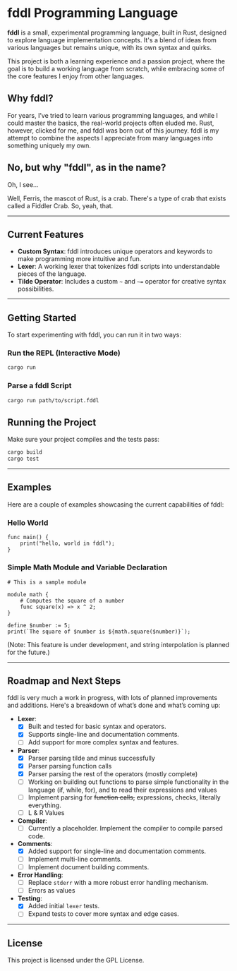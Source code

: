 # fddl Programming Language

**fddl** is a small, experimental programming language, built in Rust, designed to explore language implementation concepts. It's a blend of ideas from various languages but remains unique, with its own syntax and quirks.

This project is both a learning experience and a passion project, where the goal is to build a working language from scratch, while embracing some of the core features I enjoy from other languages.

## Why fddl?

For years, I’ve tried to learn various programming languages, and while I could master the basics, the real-world projects often eluded me. Rust, however, clicked for me, and fddl was born out of this journey. fddl is my attempt to combine the aspects I appreciate from many languages into something uniquely my own.

## No, but why "fddl", as in the name?

Oh, I see...

Well, Ferris, the mascot of Rust, is a crab. There's a type of crab that exists called a Fiddler Crab. So, yeah, that.

---

## Current Features

- **Custom Syntax**: fddl introduces unique operators and keywords to make programming more intuitive and fun.
- **Lexer**: A working lexer that tokenizes fddl scripts into understandable pieces of the language.
- **Tilde Operator**: Includes a custom `~` and `~=` operator for creative syntax possibilities.
  
---

## Getting Started

To start experimenting with fddl, you can run it in two ways:

### Run the REPL (Interactive Mode)
```sh
cargo run
```

### Parse a fddl Script
```sh
cargo run path/to/script.fddl
```

## Running the Project

Make sure your project compiles and the tests pass:

```bash
cargo build
cargo test
```

---

## Examples

Here are a couple of examples showcasing the current capabilities of fddl:

### Hello World

```fddl
func main() {
    print("hello, world in fddl");
}
```

### Simple Math Module and Variable Declaration

```fddl
# This is a sample module

module math {
    # Computes the square of a number
    func square(x) => x ^ 2;
}

define $number := 5;
print(`The square of $number is ${math.square($number)}`);
```

(Note: This feature is under development, and string interpolation is planned for the future.)

---

## Roadmap and Next Steps

fddl is very much a work in progress, with lots of planned improvements and additions. Here's a breakdown of what’s done and what’s coming up:

- **Lexer**: 
  - [x] Built and tested for basic syntax and operators.
  - [x] Supports single-line and documentation comments.
  - [ ] Add support for more complex syntax and features.

- **Parser**: 
  - [x] Parser parsing tilde and minus successfully
  - [x] Parser parsing function calls
  - [x] Parser parsing the rest of the operators (mostly complete)
  - [ ] Working on building out functions to parse simple functionality in the language (if, while, for), and to read their expressions and values
  - [ ] Implement parsing for ~~function calls,~~ expressions, checks, literally everything.
  - [ ] L & R Values

- **Compiler**: 
  - [ ] Currently a placeholder. Implement the compiler to compile parsed code.

- **Comments**:
  - [x] Added support for single-line and documentation comments.
  - [ ] Implement multi-line comments.
  - [ ] Implement document building comments.

- **Error Handling**: 
  - [ ] Replace `stderr` with a more robust error handling mechanism.
  - [ ] Errors as values

- **Testing**: 
  - [x] Added initial `lexer` tests. 
  - [ ] Expand tests to cover more syntax and edge cases.

---

## License

This project is licensed under the GPL License.
